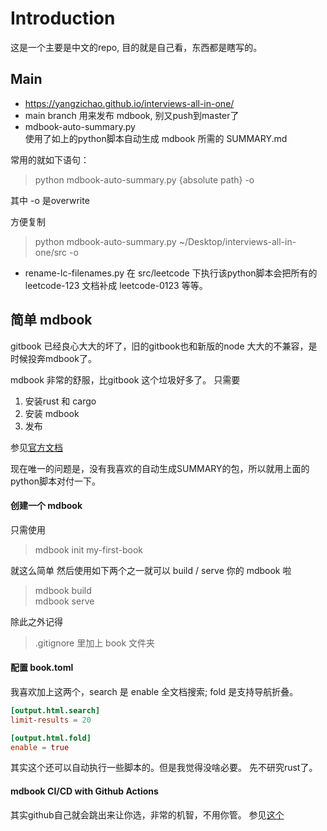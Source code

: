 # Introduction

这是一个主要是中文的repo, 目的就是自己看，东西都是瞎写的。

## Main

* https://yangzichao.github.io/interviews-all-in-one/
* main branch 用来发布 mdbook, 别又push到master了
* mdbook-auto-summary.py  
使用了如上的python脚本自动生成 mdbook 所需的 SUMMARY.md 

常用的就如下语句：       

> python mdbook-auto-summary.py {absolute path} -o      

其中 -o 是overwrite

方便复制
> python mdbook-auto-summary.py ~/Desktop/interviews-all-in-one/src -o

* rename-lc-filenames.py
在 src/leetcode 下执行该python脚本会把所有的 leetcode-123 文档补成 leetcode-0123 等等。

## 简单 mdbook

gitbook 已经良心大大的坏了，旧的gitbook也和新版的node 大大的不兼容，是时候投奔mdbook了。

mdbook 非常的舒服，比gitbook 这个垃圾好多了。
只需要 
1. 安装rust 和 cargo 
2. 安装 mdbook 
3. 发布

参见[官方文档](https://rust-lang.github.io/mdBook/guide/installation.html)

现在唯一的问题是，没有我喜欢的自动生成SUMMARY的包，所以就用上面的python脚本对付一下。

#### 创建一个 mdbook

只需使用

> mdbook init my-first-book

就这么简单
然后使用如下两个之一就可以 build / serve 你的 mdbook 啦
> mdbook build   
> mdbook serve

除此之外记得 

> .gitignore  里加上 book 文件夹

#### 配置 book.toml
我喜欢加上这两个，search 是 enable 全文档搜索; fold 是支持导航折叠。
```toml
[output.html.search]
limit-results = 20

[output.html.fold]
enable = true
```

其实这个还可以自动执行一些脚本的。但是我觉得没啥必要。
先不研究rust了。
#### mdbook CI/CD with Github Actions
其实github自己就会跳出来让你选，非常的机智，不用你管。
参见[这个](https://github.com/rust-lang/mdBook/wiki/Automated-Deployment%3A-GitHub-Actions)